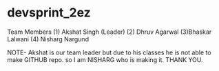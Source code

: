 # devsprint_2ez
Team Members
(1) Akshat Singh (Leader)
(2) Dhruv Agarwal
(3)Bhaskar Lalwani
(4) Nisharg Nargund

NOTE- Akshat is our team leader but due to his classes he is not able to make GITHUB repo. so I am NISHARG who is making it.
THANK YOU.
